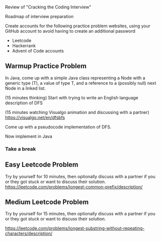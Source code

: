 Review of "Cracking the Coding Interview"

Roadmap of interview preparation

Create accounts for the following practice problem websites, using your GitHub account to avoid having to create an additional password
* Leetcode
* Hackerrank
* Advent of Code accounts
## Warmup Practice Problem

In Java, come up with a simple Java class representing a Node with a generic type (T),
a value of type T, and a reference to a (possibly null) next Node in a linked list.

(15 minutes thinking)
Start with trying to write an English language description of DFS

(15 minutes watching Visualgo animation and discussing with a partner)
https://visualgo.net/en/dfsbfs

Come up with a pseudocode implementation of DFS.


Now implement in Java
### Take a break
## Easy Leetcode Problem
Try by yourself for 10 minutes, then optionally discuss with a partner if you or they got stuck or want to discuss their solution.
https://leetcode.com/problems/longest-common-prefix/description/

## Medium Leetcode Problem
Try by yourself for 15 minutes, then optionally discuss with a partner if you or they got stuck or want to discuss their solution.

https://leetcode.com/problems/longest-substring-without-repeating-characters/description/